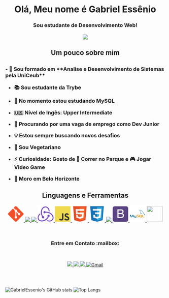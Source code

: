 <h1 align="center">Olá, <dev/> Meu nome é Gabriel Essênio </h1>
<h3 align="center">Sou estudante de Desenvolvimento Web!</h3>

<p align="center"><img align="center" src="https://i.pinimg.com/originals/e4/26/70/e426702edf874b181aced1e2fa5c6cde.gif"></p>

<h2 align="center"><strong>Um pouco sobre mim</strong><h2>

  <h3>  
- 👋 Sou formado em **Analise e Desenvolvimento de Sistemas pela UniCeub**

-  :books: Sou estudante da **Trybe** 

- :dart: No momento estou estudando **MySQL**

- 🇺🇸 Nível de Ingês: **Upper Intermediate**

- 💼 Procurando por uma vaga de emprego como **Dev Junior**
  
- :bulb: Estou sempre buscando novos desafios

- :seedling: Sou **Vegetariano** 

- :zap: Curiosidade: Gosto de :runner: Correr no Parque e :video_game: Jogar Video Game

- :round_pushpin: Moro em Belo Horizonte
    
  </h3>

## <p align="center">Linguagens e Ferramentas</p>

<p align="center">
  <a href="https://git-scm.com/doc" target="_blank">
   <code><img heigth="50" width="50" src="https://raw.githubusercontent.com/devicons/devicon/master/icons/git/git-original.svg"></code>
  </a>
  <a href="https://github.com/gabrielessenio" target="_blank">
   <code><img heigth="50" width="50" src="https://www.nicepng.com/png/full/52-520535_free-files-github-github-icon-png-white.png"></code> 
  </a>
   <a href="https://pt-br.reactjs.org/docs/getting-started.html" target="_blank">
   <code><img heigth="50" width="50" src="https://cdn.icon-icons.com/icons2/2415/PNG/512/react_original_logo_icon_146374.png"></code> 
  </a>
  <a href="https://redux.js.org/" target="_blank">
   <code><img heigth="50" width="50" src="https://raw.githubusercontent.com/devicons/devicon/master/icons/redux/redux-original.svg"></code> 
  </a>
  <a href="https://devdocs.io/javascript/" target="_blank">
   <code><img heigth="50" width="50" src="https://raw.githubusercontent.com/devicons/devicon/master/icons/javascript/javascript-original.svg"></code>
  </a>
  <a href="https://developer.mozilla.org/pt-BR/docs/Web/HTML" target="_blank">
   <code><img heigth="50" width="50" src="https://raw.githubusercontent.com/devicons/devicon/master/icons/html5/html5-original.svg"></code> 
  </a>
  <a href="https://developer.mozilla.org/pt-BR/docs/Web/CSS" target="_blank">
   <code><img heigth="50" width="50" src="https://raw.githubusercontent.com/devicons/devicon/master/icons/css3/css3-original.svg"></code> 
  </a>  
  <a href="https://tailwindcss.com/docs" target="_blank">
   <code><img heigth="50" width="50" src="https://seeklogo.com/images/T/tailwind-css-logo-5AD4175897-seeklogo.com.png"></code> 
  </a>
  <a href="https://getbootstrap.com/docs/4.1/getting-started/introduction/" target="_blank">
   <code><img heigth="50" width="50" src="https://raw.githubusercontent.com/devicons/devicon/master/icons/bootstrap/bootstrap-plain.svg"></code> 
  </a>
  <a href="https://dev.mysql.com/doc/" target="_blank">
   <code><img heigth="50" width="50" src="https://raw.githubusercontent.com/devicons/devicon/master/icons/mysql/mysql-original-wordmark.svg"></code> 
  </a>
  <a href="https://jestjs.io/docs/getting-started" target="_blank">
   <code><img height="50px" width="50" src="https://pics.freeicons.io/uploads/icons/png/5894313931548218185-512.png"></code>
  </a>
</p>
  
  <br>
  
  <h3 align="center">Entre em Contato :mailbox:</h3>
  
  <br>
  
  <p align="center">
  <a href="https://www.linkedin.com/in/gabrielessenio/" target="_blank">
  <img src="https://cdn.icon-icons.com/icons2/805/PNG/512/linkedin_icon-icons.com_65929.png" width="50px">
</a>
<a href="https://www.instagram.com/gabrielessenio/" target="_blank">
  <img src="https://cdn.icon-icons.com/icons2/1211/PNG/512/1491579602-yumminkysocialmedia36_83067.png" width="50px">
</a> 
<a href="https://t.me/gabrielessenio" target="_blank">
  <img src="https://cdn.icon-icons.com/icons2/923/PNG/512/telegram_icon-icons.com_72055.png" width="50x">
</a>
  <a href="mailto:gabriel.essenio@gmail.com" target="_blank">
  <img src="https://image.flaticon.com/icons/png/512/281/281769.png" alt="Gmail"  width="50" />
</a>
 </p>
  </p>
  
  <br>
  <br>
  
  ![GabrielEssenio's GitHub stats](https://github-readme-stats.vercel.app/api?username=gabrielessenio&show_icons=true&theme=dracula)
![Top Langs](https://github-readme-stats.vercel.app/api/top-langs/?username=gabrielessenio&layout=compact&show_icons=true&theme=dracula)

  
  

